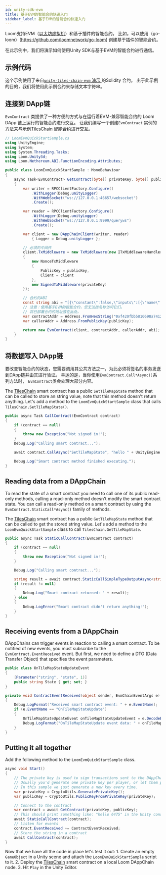 ```yaml
---
id: unity-sdk-evm
title: 基于EVM的智能合约快速入门
sidebar_label: 基于EVM的智能合约快速入门
---
```

Loom支持EVM（[以太坊虚拟机](evm.html)）和基于插件的智能合约。 比如，可以使用（go-loom）[https://github.com/loomnetwork/go-loom] 创建基于插件的智能合约。

在此示例中，我们将演示如何使用Unity SDK与基于EVM的智能合约进行通信。

## 示例代码

这个示例使用了来自[`unity-tiles-chain-evm` 演示 ](https://github.com/loomnetwork/unity-tiles-chain-evm) 的Solidity 合约。 出于此示例的目的，我们将使用此示例合约来存储文本字符串。

## 连接到 DApp链

`EvmContract` 类提供了一种方便的方式与在运行着EVM-兼容智能合约的 Loom DApp 链上运行的智能合约进行交互。 让我们编写一个创建`EvmContract` 实例的方法来与示例[TilesChain](https://github.com/loomnetwork/unity-tiles-chain-evm/blob/master/dappchain/TilesChain.sol) 智能合约进行交互。

```csharp
// LoomEvmQuickStartSample.cs
using UnityEngine;
using System;
using System.Threading.Tasks;
using Loom.Unity3d;
using Loom.Nethereum.ABI.FunctionEncoding.Attributes;

public class LoomEvmQuickStartSample : MonoBehaviour
{
    async Task<EvmContract> GetContract(byte[] privateKey, byte[] publicKey)
    {
        var writer = RPCClientFactory.Configure()
            .WithLogger(Debug.unityLogger)
            .WithWebSocket("ws://127.0.0.1:46657/websocket")
            .Create();

        var reader = RPCClientFactory.Configure()
            .WithLogger(Debug.unityLogger)
            .WithWebSocket("ws://127.0.0.1:9999/queryws")
            .Create();

        var client = new DAppChainClient(writer, reader)
            { Logger = Debug.unityLogger };

        // 必须的中间件
        client.TxMiddleware = new TxMiddleware(new ITxMiddlewareHandler[]
        {
            new NonceTxMiddleware
            {
                PublicKey = publicKey,
                Client = client
            },
            new SignedTxMiddleware(privateKey)
        });

        // 合约的ABI
        const string abi = "[{\"constant\":false,\"inputs\":[{\"name\":\"_tileState\",\"type\":\"string\"}],\"name\":\"SetTileMapState\",\"outputs\":[],\"payable\":false,\"stateMutability\":\"nonpayable\",\"type\":\"function\"},{\"constant\":true,\"inputs\":[],\"name\":\"GetTileMapState\",\"outputs\":[{\"name\":\"\",\"type\":\"string\"}],\"payable\":false,\"stateMutability\":\"view\",\"type\":\"function\"},{\"anonymous\":false,\"inputs\":[{\"indexed\":false,\"name\":\"state\",\"type\":\"string\"}],\"name\":\"OnTileMapStateUpdate\",\"type\":\"event\"}]\r\n";
        // 注意：使用基于EVM的智能合约，您无法按名称访问它们。
        // 将已部署合约的地址放在此处。
        var contractAddr = Address.FromHexString("0xf420fbbb810698a74120df3723315ee06f472870");
        var callerAddr = Address.FromPublicKey(publicKey);

        return new EvmContract(client, contractAddr, callerAddr, abi);
    }
}
```

## 将数据写入 DApp链

要改变智能合约的状态，您需要调用其公共方法之一，为此必须将签名的事务发送到DApp链并由其进行验证。 幸运的是，当你使用`EvmContract.Call*Async()`系列方法时， `EvmContract`类会处理大部分内容。

The [TilesChain](https://github.com/loomnetwork/unity-tiles-chain-evm/blob/master/dappchain/TilesChain.sol) smart contract has a public `SetTileMapState` method that can be called to store an string value, note that this method doesn't return anything. Let's add a method to the `LoomEvmQuickStartSample` class that calls `TilesChain.SetTileMapState()`.

```csharp
public async Task CallContract(EvmContract contract)
{
    if (contract == null)
    {
        throw new Exception("Not signed in!");
    }
    Debug.Log("Calling smart contract...");

    await contract.CallAsync("SetTileMapState", "hello " + UnityEngine.Random.Range(0, 10000));

    Debug.Log("Smart contract method finished executing.");
}
```

## Reading data from a DAppChain

To read the state of a smart contract you need to call one of its public read-only methods, calling a read-only method doesn't modify the smart contract state. You can call a read-only method on a smart contract by using the `EvmContract.StaticCall*Async()` family of methods.

The [TilesChain](https://github.com/loomnetwork/unity-tiles-chain-evm/blob/master/dappchain/TilesChain.sol) smart contract has a public `GetTileMapState` method that can be called to get the stored string value. Let's add a method to the `LoomEvmQuickStartSample` class to call `TilesChain.GetTileMapState`.

```csharp
public async Task StaticCallContract(EvmContract contract)
{
    if (contract == null)
    {
        throw new Exception("Not signed in!");
    }

    Debug.Log("Calling smart contract...");

    string result = await contract.StaticCallSimpleTypeOutputAsync<string>("GetTileMapState");
    if (result != null)
    {
        Debug.Log("Smart contract returned: " + result);
    } else
    {
        Debug.LogError("Smart contract didn't return anything!");
    }
}
```

## Receiving events from a DAppChain

DAppChains can trigger events in reaction to calling a smart contract. To be notified of new events, you must subscribe to the `EvmContract.EventReceived` event. But first, we need to define a DTO (Data Transfer Object) that specifies the event parameters.

```csharp
public class OnTileMapStateUpdateEvent
{
    [Parameter("string", "state", 1)]
    public string State { get; set; }
}

private void ContractEventReceived(object sender, EvmChainEventArgs e)
{
    Debug.LogFormat("Received smart contract event: " + e.EventName);
    if (e.EventName == "OnTileMapStateUpdate")
    {
        OnTileMapStateUpdateEvent onTileMapStateUpdateEvent = e.DecodeEventDTO<OnTileMapStateUpdateEvent>();
        Debug.LogFormat("OnTileMapStateUpdate event data: " + onTileMapStateUpdateEvent.State);
    }
}
```

## Putting it all together

Add the following method to the `LoomEvmQuickStartSample` class.

```csharp
async void Start()
{
    // The private key is used to sign transactions sent to the DAppChain.
    // Usually you'd generate one private key per player, or let them provide their own.
    // In this sample we just generate a new key every time.
    var privateKey = CryptoUtils.GeneratePrivateKey();
    var publicKey = CryptoUtils.PublicKeyFromPrivateKey(privateKey);

    // Connect to the contract
    var contract = await GetContract(privateKey, publicKey);
    // This should print something like: "hello 6475" in the Unity console window if some data is already stored
    await StaticCallContract(contract);
    // Listen for events
    contract.EventReceived += ContractEventReceived;
    // Store the string in a contract
    await CallContract(contract);
}
```

Now that we have all the code in place let's test it out: 1. Create an empty `GameObject` in a Unity scene and attach the `LoomEvmQuickStartSample` script to it. 2. Deploy the [TilesChain](https://github.com/loomnetwork/unity-tiles-chain-evm/blob/master/dappchain/TilesChain.sol) smart contract on a local Loom DAppChain node. 3. Hit `Play` in the Unity Editor.